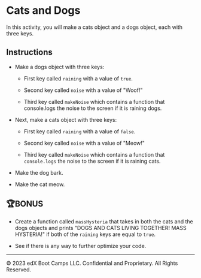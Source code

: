 # Cats and Dogs

In this activity, you will make a cats object and a dogs object, each with three keys.

## Instructions

* Make a dogs object with three keys:

  * First key called `raining` with a value of `true`.

  * Second key called `noise` with a value of "Woof!"

  * Third key called `makeNoise` which contains a function that console.logs the noise to the screen if it is raining dogs.

* Next, make a cats object with three keys:

  * First key called `raining` with a value of `false`.

  * Second key called `noise` with a value of "Meow!"

  * Third key called `makeNoise` which contains a function that `console.logs` the noise to the screen if it is raining cats.

* Make the dog bark.

* Make the cat meow.

## 🏆BONUS 

* Create a function called `massHysteria` that takes in both the cats and the dogs objects and prints "DOGS AND CATS LIVING TOGETHER! MASS HYSTERIA!" if both of the `raining` keys are equal to `true`.

* See if there is any way to further optimize your code.

---

© 2023 edX Boot Camps LLC. Confidential and Proprietary. All Rights Reserved.
